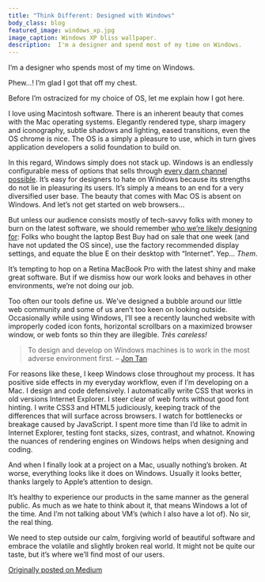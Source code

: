 ```yaml
---
title: "Think Different: Designed with Windows"
body_class: blog
featured_image: windows_xp.jpg
image_caption: Windows XP bliss wallpaper.
description:  I'm a designer and spend most of my time on Windows.
---
```


I’m a designer who spends most of my time on Windows.

Phew...! I’m glad I got that off my chest.

Before I’m ostracized for my choice of OS, let me explain how I got here.

I love using Macintosh software. There is an inherent beauty that comes with the Mac operating systems. Elegantly rendered type, sharp imagery and iconography, subtle shadows and lighting, eased transitions, even the OS chrome is nice. The OS is a simply a pleasure to use, which in turn gives application developers a solid foundation to build on.

In this regard, Windows simply does not stack up. Windows is an endlessly configurable mess of options that sells through [every darn channel possible](http://www.quora.com/Microsoft-Windows/Why-do-people-hate-Windows). It’s easy for designers to hate on Windows because its strengths do not lie in pleasuring its users. It’s simply a means to an end for a very diversified user base. The beauty that comes with Mac OS is absent on Windows. And let’s not get started on web browsers...

But unless our audience consists mostly of tech-savvy folks with money to burn on the latest software, we should remember [who we’re likely designing for](http://zbryant.com/dear-designers/): Folks who bought the laptop Best Buy had on sale that one week (and have not updated the OS since), use the factory recommended display settings, and equate the blue E on their desktop with “Internet”. Yep... _Them_.

It’s tempting to hop on a Retina MacBook Pro with the latest shiny and make great software. But if we dismiss how our work looks and behaves in other environments, we’re not doing our job.

Too often our tools define us. We’ve designed a bubble around our little web community and some of us aren’t too keen on looking outside. Occasionally while using Windows, I’ll see a recently launched website with improperly coded icon fonts, horizontal scrollbars on a maximized browser window, or web fonts so thin they are illegible. _Très careless!_

> To design and develop on Windows machines is to work in the most adverse environment first. &ndash; <a href="https://the-pastry-box-project.net/jon-tan/2012-november-15">Jon Tan</a>

For reasons like these, I keep Windows close throughout my process. It has positive side effects in my everyday workflow, even if I’m developing on a Mac. I design and code defensively. I automatically write CSS that works in old versions Internet Explorer. I steer clear of web fonts without good font hinting. I write CSS3 and HTML5 judiciously, keeping track of the differences that will surface across browsers. I watch for bottlenecks or breakage caused by JavaScript. I spent more time than I’d like to admit in Internet Explorer, testing font stacks, sizes, contrast, and whatnot. Knowing the nuances of rendering engines on Windows helps when designing and coding.

And when I finally look at a project on a Mac, usually nothing’s broken. At worse, everything looks like it does on Windows. Usually it looks better, thanks largely to Apple’s attention to design.

It’s healthy to experience our products in the same manner as the general public. As much as we hate to think about it, that means Windows a lot of the time. And I’m not talking about VM’s (which I also have a lot of). No sir, the real thing.

We need to step outside our calm, forgiving world of beautiful software and embrace the volatile and slightly broken real world. It might not be quite our taste, but it’s where we’ll find most of our users.

<a href="https://medium.com/what-i-learned-building/bf09412d450e" class="medium">Originally posted on Medium</a>

